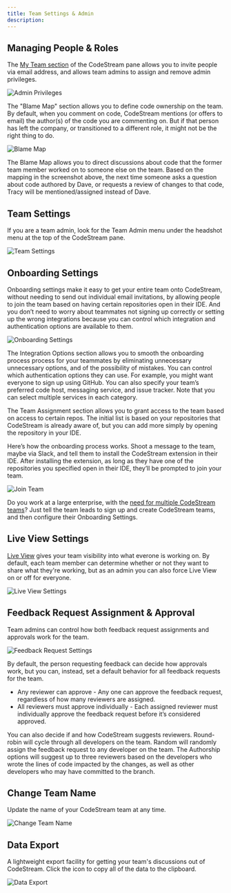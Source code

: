 ```yaml
---
title: Team Settings & Admin
description: 
---
```


## Managing People & Roles

The [My Team section](myteam-section) of the CodeStream pane allows you to
invite people via email address, and allows team admins to assign and remove
admin privileges.

![Admin Privileges](../assets/images/AdminRights1.png)

The "Blame Map" section allows you to define code ownership on the team. By
default, when you comment on code, CodeStream mentions (or offers to email) the
author(s) of the code you are commenting on. But if that person has left the
company, or transitioned to a different role, it might not be the right thing to
do.

![Blame Map](../assets/images/BlameMap.png)

The Blame Map allows you to direct discussions about code that the former team
member worked on to someone else on the team. Based on the mapping in the
screenshot above, the next time someone asks a question about code authored by
Dave, or requests a review of changes to that code, Tracy will be
mentioned/assigned instead of Dave.

## Team Settings

If you are a team admin, look for the Team Admin menu under the headshot menu at the top of the CodeStream pane.

![Team Settings](../assets/images/TeamSettings2.png)

## Onboarding Settings

Onboarding settings make it easy to get your entire team onto CodeStream,
without needing to send out individual email invitations, by allowing people to
join the team based on having certain repositories open in their IDE. And you
don’t need to worry about teammates not signing up correctly or setting up the
wrong integrations because you can control which integration and authentication
options are available to them.

![Onboarding Settings](../assets/images/OnboardingSettings.png)

The Integration Options section allows you to smooth the onboarding process
process for your teammates by eliminating unnecessary unnecessary options, and
of the possibility of mistakes. You can control which authentication options
they can use. For example, you might want everyone to sign up using GitHub. You
can also specify your team’s preferred code host, messaging service, and issue
tracker. Note that you can select multiple services in each category.

The Team Assignment section allows you to grant access to the team based on
access to certain repos. The initial list is based on your repositories that
CodeStream is already aware of, but you can add more simply by opening the
repository in your IDE.

Here’s how the onboarding process works. Shoot a message to the team, maybe via
Slack, and tell them to install the CodeStream extension in their IDE. After
installing the extension, as long as they have one of the repositories you
specified open in their IDE, they’ll be prompted to join your team.

![Join Team](../assets/images/AutoJoinTeam.png)

Do you work at a large enterprise, with the [need for multiple CodeStream
teams](../faq/need-teams)? Just tell the team leads to sign up and create
CodeStream teams, and then configure their Onboarding Settings.

## Live View Settings

[Live View](myteam-section/#live-view) gives your team visibility into what everone is working on. By
default, each team member can determine whether or not they want to share what
they're working, but as an admin you can also force Live View on or off for
everyone.

![Live View Settings](../assets/images/LiveViewSettings.png)

## Feedback Request Assignment & Approval

Team admins can control how both feedback request assignments and approvals work
for the team. 

![Feedback Request Settings](../assets/images/FRTeamSettings.png)

By default, the person requesting feedback can decide how approvals work, but
you can, instead, set a default behavior for all feedback requests for the team.

* Any reviewer can approve - Any one can approve the feedback request,
  regardless of how many reviewers are assigned.
* All reviewers must approve individually - Each assigned reviewer must
  individually approve the feedback request before it’s considered approved.

You can also decide if and how CodeStream suggests reviewers. Round-robin will
cycle through all developers on the team. Random will randomly assign the
feedback request to any developer on the team. The Authorship options will
suggest up to three reviewers based on the developers who wrote the lines of
code impacted by the changes, as well as other developers who may have committed
to the branch.

## Change Team Name

Update the name of your CodeStream team at any time.

![Change Team Name](../assets/images/ChangeTeamName.png)

## Data Export 

A lightweight export facility for getting your team's discussions out of
CodeStream. Click the icon to copy all of the data to the clipboard.

![Data Export](../assets/images/DataExport.png)

